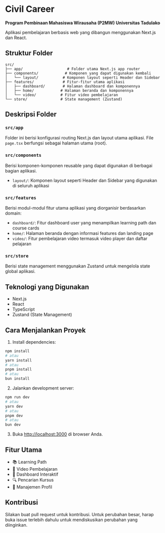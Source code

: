 # Civil Career

**Program Pembinaan Mahasiswa Wirausaha (P2MW) Universitas Tadulako**

Aplikasi pembelajaran berbasis web yang dibangun menggunakan Next.js dan React.

## Struktur Folder

```
src/
├── app/                    # Folder utama Next.js app router
├── components/            # Komponen yang dapat digunakan kembali
│   └── layout/           # Komponen layout seperti Header dan Sidebar
├── features/             # Fitur-fitur utama aplikasi
│   ├── dashboard/        # Halaman dashboard dan komponennya
│   ├── home/            # Halaman beranda dan komponennya
│   └── video/           # Fitur video pembelajaran
└── store/               # State management (Zustand)
```

## Deskripsi Folder

### `src/app`
Folder ini berisi konfigurasi routing Next.js dan layout utama aplikasi. File `page.tsx` berfungsi sebagai halaman utama (root).

### `src/components`
Berisi komponen-komponen reusable yang dapat digunakan di berbagai bagian aplikasi.
- `layout/`: Komponen layout seperti Header dan Sidebar yang digunakan di seluruh aplikasi

### `src/features`
Berisi modul-modul fitur utama aplikasi yang diorganisir berdasarkan domain:
- `dashboard/`: Fitur dashboard user yang menampilkan learning path dan course cards
- `home/`: Halaman beranda dengan informasi features dan landing page
- `video/`: Fitur pembelajaran video termasuk video player dan daftar pelajaran

### `src/store`
Berisi state management menggunakan Zustand untuk mengelola state global aplikasi.

## Teknologi yang Digunakan

- Next.js
- React
- TypeScript
- Zustand (State Management)

## Cara Menjalankan Proyek

1. Install dependencies:
```bash
npm install
# atau
yarn install
# atau
pnpm install
# atau
bun install
```

2. Jalankan development server:
```bash
npm run dev
# atau
yarn dev
# atau
pnpm dev
# atau
bun dev
```

3. Buka [http://localhost:3000](http://localhost:3000) di browser Anda.

## Fitur Utama

- 📚 Learning Path
- 🎥 Video Pembelajaran
- 📱 Dashboard Interaktif
- 🔍 Pencarian Kursus
- 👤 Manajemen Profil

## Kontribusi

Silakan buat pull request untuk kontribusi. Untuk perubahan besar, harap buka issue terlebih dahulu untuk mendiskusikan perubahan yang diinginkan.
